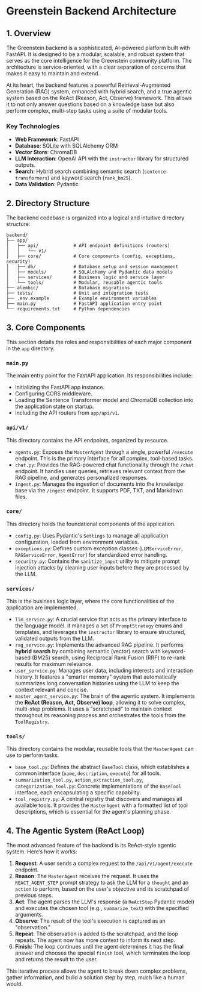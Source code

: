 # Greenstein Backend Architecture

## 1. Overview

The Greenstein backend is a sophisticated, AI-powered platform built with FastAPI. It is designed to be a modular, scalable, and robust system that serves as the core intelligence for the Greenstein community platform. The architecture is service-oriented, with a clear separation of concerns that makes it easy to maintain and extend.

At its heart, the backend features a powerful Retrieval-Augmented Generation (RAG) system, enhanced with hybrid search, and a true agentic system based on the ReAct (Reason, Act, Observe) framework. This allows it to not only answer questions based on a knowledge base but also perform complex, multi-step tasks using a suite of modular tools.

### Key Technologies

- **Web Framework**: FastAPI
- **Database**: SQLite with SQLAlchemy ORM
- **Vector Store**: ChromaDB
- **LLM Interaction**: OpenAI API with the `instructor` library for structured outputs.
- **Search**: Hybrid search combining semantic search (`sentence-transformers`) and keyword search (`rank_bm25`).
- **Data Validation**: Pydantic

## 2. Directory Structure

The backend codebase is organized into a logical and intuitive directory structure:

```
backend/
├── app/
│   ├── api/             # API endpoint definitions (routers)
│   │   └── v1/
│   ├── core/            # Core components (config, exceptions, security)
│   ├── db/              # Database setup and session management
│   ├── models/          # SQLAlchemy and Pydantic data models
│   ├── services/        # Business logic and service layer
│   └── tools/           # Modular, reusable agentic tools
├── alembic/             # Database migrations
├── tests/               # Unit and integration tests
├── .env.example         # Example environment variables
├── main.py              # FastAPI application entry point
└── requirements.txt     # Python dependencies
```

## 3. Core Components

This section details the roles and responsibilities of each major component in the `app` directory.

### `main.py`

The main entry point for the FastAPI application. Its responsibilities include:
- Initializing the FastAPI app instance.
- Configuring CORS middleware.
- Loading the Sentence Transformer model and ChromaDB collection into the application state on startup.
- Including the API routers from `app/api/v1`.

### `api/v1/`

This directory contains the API endpoints, organized by resource.

- `agents.py`: Exposes the `MasterAgent` through a single, powerful `/execute` endpoint. This is the primary interface for all complex, tool-based tasks.
- `chat.py`: Provides the RAG-powered chat functionality through the `/chat` endpoint. It handles user queries, retrieves relevant context from the RAG pipeline, and generates personalized responses.
- `ingest.py`: Manages the ingestion of documents into the knowledge base via the `/ingest` endpoint. It supports PDF, TXT, and Markdown files.

### `core/`

This directory holds the foundational components of the application.

- `config.py`: Uses Pydantic's `Settings` to manage all application configuration, loaded from environment variables.
- `exceptions.py`: Defines custom exception classes (`LLMServiceError`, `RAGServiceError`, `AgentError`) for standardized error handling.
- `security.py`: Contains the `sanitize_input` utility to mitigate prompt injection attacks by cleaning user inputs before they are processed by the LLM.

### `services/`

This is the business logic layer, where the core functionalities of the application are implemented.

- `llm_service.py`: A crucial service that acts as the primary interface to the language model. It manages a set of `PromptStrategy` enums and templates, and leverages the `instructor` library to ensure structured, validated outputs from the LLM.
- `rag_service.py`: Implements the advanced RAG pipeline. It performs **hybrid search** by combining semantic (vector) search with keyword-based (BM25) search, using Reciprocal Rank Fusion (RRF) to re-rank results for maximum relevance.
- `user_service.py`: Manages user data, including interests and interaction history. It features a "smarter memory" system that automatically summarizes long conversation histories using the LLM to keep the context relevant and concise.
- `master_agent_service.py`: The brain of the agentic system. It implements the **ReAct (Reason, Act, Observe) loop**, allowing it to solve complex, multi-step problems. It uses a "scratchpad" to maintain context throughout its reasoning process and orchestrates the tools from the `ToolRegistry`.

### `tools/`

This directory contains the modular, reusable tools that the `MasterAgent` can use to perform tasks.

- `base_tool.py`: Defines the abstract `BaseTool` class, which establishes a common interface (`name`, `description`, `execute`) for all tools.
- `summarization_tool.py`, `action_extraction_tool.py`, `categorization_tool.py`: Concrete implementations of the `BaseTool` interface, each encapsulating a specific capability.
- `tool_registry.py`: A central registry that discovers and manages all available tools. It provides the `MasterAgent` with a formatted list of tool descriptions, which is essential for the agent's planning phase.

## 4. The Agentic System (ReAct Loop)

The most advanced feature of the backend is its ReAct-style agentic system. Here’s how it works:

1.  **Request**: A user sends a complex request to the `/api/v1/agent/execute` endpoint.
2.  **Reason**: The `MasterAgent` receives the request. It uses the `REACT_AGENT_STEP` prompt strategy to ask the LLM for a `thought` and an `action` to perform, based on the user's objective and its scratchpad of previous steps.
3.  **Act**: The agent parses the LLM's response (a `ReActStep` Pydantic model) and executes the chosen tool (e.g., `summarize_text`) with the specified arguments.
4.  **Observe**: The result of the tool's execution is captured as an "observation."
5.  **Repeat**: The observation is added to the scratchpad, and the loop repeats. The agent now has more context to inform its next step.
6.  **Finish**: The loop continues until the agent determines it has the final answer and chooses the special `finish` tool, which terminates the loop and returns the result to the user.

This iterative process allows the agent to break down complex problems, gather information, and build a solution step by step, much like a human would.
